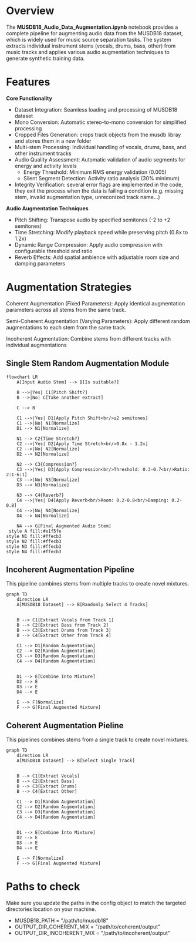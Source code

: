 # Overview
The <b>MUSDB18_Audio_Data_Augmentation.ipynb</b>  notebook provides a complete pipeline for augmenting audio data from the MUSDB18 dataset, which is widely used for music source separation tasks. The system extracts individual instrument stems (vocals, drums, bass, other) from music tracks and applies various audio augmentation techniques to generate synthetic training data.

# Features
<b> Core Functionality</b>
- Dataset Integration: Seamless loading and processing of MUSDB18 dataset
- Mono Conversion: Automatic stereo-to-mono conversion for simplified processing
- Cropped Files Generation: crops track objects from the musdb libray and stores them in a new folder
- Multi-stem Processing: Individual handling of vocals, drums, bass, and other instrument tracks
- Audio Quality Assessment: Automatic validation of audio segments for energy and activity levels
  - Energy Threshold: Minimum RMS energy validation (0.005)
  - Silent Segment Detection: Activity ratio analysis (30% minimum)
- Integrity Verification: several error flags are implemented in the code, they exit the process when the data is failing a condition (e.g. missing stem, invalid augmentation type, unreconized track name...)


<b>Audio Augmentation Techniques</b>
- Pitch Shifting: Transpose audio by specified semitones (-2 to +2 semitones)
- Time Stretching: Modify playback speed while preserving pitch (0.8x to 1.2x)
- Dynamic Range Compression: Apply audio compression with configurable threshold and ratio
- Reverb Effects: Add spatial ambience with adjustable room size and damping parameters



# Augmentation Strategies
Coherent Augmentation (Fixed Parameters): Apply identical augmentation parameters across all stems from the same track.

Semi-Coherent Augmentation (Varying Parameters): Apply different random augmentations to each stem from the same track.

Incoherent Augmentation: Combine stems from different tracks with individual augmentations

## Single Stem Random Augmentation Module

```mermaid
flowchart LR
    A[Input Audio Stem] --> B[Is suitable?]

    B -->|Yes| C1[Pitch Shift?]
    B -->|No| C[Take another extract]

    C --> B

    C1 -->|Yes| D1[Apply Pitch Shift<br/>±2 semitones]
    C1 -->|No| N1[Normalize]
    D1 --> N1[Normalize]
    
    N1 --> C2{Time Stretch?}
    C2 -->|Yes| D2[Apply Time Stretch<br/>0.8x - 1.2x]
    C2 -->|No| N2[Normalize]
    D2 --> N2[Normalize]
 
    N2 --> C3{Compression?}
    C3 -->|Yes| D3[Apply Compression<br/>Threshold: 0.3-0.7<br/>Ratio: 2:1-6:1]
    C3 -->|No| N3[Normalize]
    D3 --> N3[Normalize]

    N3 --> C4{Reverb?}
    C4 -->|Yes| D4[Apply Reverb<br/>Room: 0.2-0.8<br/>Damping: 0.2-0.8]
    C4 -->|No| N4[Normalize]
    D4 --> N4[Normalize]
    
    N4 --> G[Final Augmented Audio Stem]
 style A fill:#e1f5fe
style N1 fill:#ffecb3
style N2 fill:#ffecb3
style N3 fill:#ffecb3
style N4 fill:#ffecb3
```


## Incoherent Augmentation Pipeline

This pipeline combines stems from multiple tracks to create novel mixtures.

```mermaid
graph TD
    direction LR
    A[MUSDB18 Dataset] --> B[Randomly Select 4 Tracks]
    
    
    B --> C1[Extract Vocals from Track 1]
    B --> C2[Extract Bass from Track 2]
    B --> C3[Extract Drums from Track 3]
    B --> C4[Extract Other from Track 4]
    
    C1 --> D1[Random Augmentation]
    C2 --> D2[Random Augmentation]
    C3 --> D3[Random Augmentation]
    C4 --> D4[Random Augmentation]
    
    
    D1 --> E[Combine Into Mixture]
    D2 --> E
    D3 --> E
    D4 --> E
    
    E --> F[Normalize]
    F --> G[Final Augmented Mixture]
```

## Coherent Augmentation Pieline

This pipelines combines stems from a single track to create novel mixtures.
```mermaid
graph TD
    direction LR
    A[MUSDB18 Dataset] --> B[Select Single Track]
    
    
    B --> C1[Extract Vocals]
    B --> C2[Extract Bass]
    B --> C3[Extract Drums]
    B --> C4[Extract Other]
    
    C1 --> D1[Random Augmentation]
    C2 --> D2[Random Augmentation]
    C3 --> D3[Random Augmentation]
    C4 --> D4[Random Augmentation]
    
    
    D1 --> E[Combine Into Mixture]
    D2 --> E
    D3 --> E
    D4 --> E
    
    E --> F[Normalize]
    F --> G[Final Augmented Mixture]
```

# Paths to check
Make sure you update the paths in the config object to match the targeted directories location on your machine.
- MUSDB18_PATH = "/path/to/musdb18"
- OUTPUT_DIR_COHERENT_MIX = "/path/to/coherent/output"
- OUTPUT_DIR_INCOHERENT_MIX = "/path/to/incoherent/output"



